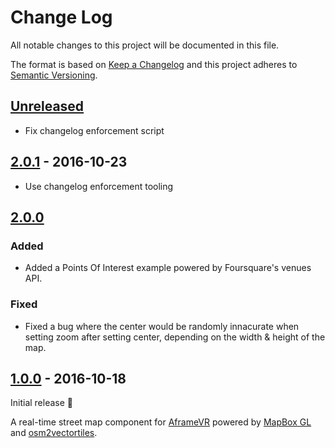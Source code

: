 # Change Log

All notable changes to this project will be documented in this file.

The format is based on [Keep a Changelog](http://keepachangelog.com/)
and this project adheres to [Semantic Versioning](http://semver.org/).

## [Unreleased][]

- Fix changelog enforcement script

## [2.0.1][] - 2016-10-23

- Use changelog enforcement tooling

## [2.0.0][]
### Added

- Added a Points Of Interest example powered by Foursquare's venues API.

### Fixed

- Fixed a bug where the center would be randomly innacurate
  when setting zoom after setting center,
  depending on the width & height of the map.

## [1.0.0] - 2016-10-18

Initial release 🎉

A real-time street map component for
[AframeVR](http://aframe.io)
powered by [MapBox GL](https://github.com/mapbox/mapbox-gl-js)
and [osm2vectortiles](osm2vectortiles.org).

[Unreleased]: https://github.com/jesstelford/aframe-map/compare/v2.0.1...HEAD
[2.0.1]: https://github.com/jesstelford/aframe-map/compare/v2.0.0...v2.0.1
[2.0.0]: https://github.com/jesstelford/aframe-map/compare/v1.0.0...v2.0.0
[1.0.0]: https://github.com/jesstelford/aframe-map/tree/v1.0.0
